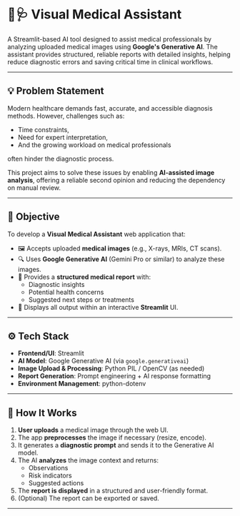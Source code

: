 # 🧠🩺 Visual Medical Assistant

A Streamlit-based AI tool designed to assist medical professionals by analyzing uploaded medical images using **Google's Generative AI**. The assistant provides structured, reliable reports with detailed insights, helping reduce diagnostic errors and saving critical time in clinical workflows.

---

## 💡 Problem Statement

Modern healthcare demands fast, accurate, and accessible diagnosis methods. However, challenges such as:

- Time constraints,
- Need for expert interpretation,
- And the growing workload on medical professionals

often hinder the diagnostic process.

This project aims to solve these issues by enabling **AI-assisted image analysis**, offering a reliable second opinion and reducing the dependency on manual review.

---

## 🎯 Objective

To develop a **Visual Medical Assistant** web application that:

- 🖼️ Accepts uploaded **medical images** (e.g., X-rays, MRIs, CT scans).
- 🔍 Uses **Google Generative AI** (Gemini Pro or similar) to analyze these images.
- 📄 Provides a **structured medical report** with:
  - Diagnostic insights
  - Potential health concerns
  - Suggested next steps or treatments
- 💬 Displays all output within an interactive **Streamlit** UI.

---

## ⚙️ Tech Stack

- **Frontend/UI**: Streamlit  
- **AI Model**: Google Generative AI (via `google.generativeai`)  
- **Image Upload & Processing**: Python PIL / OpenCV (as needed)  
- **Report Generation**: Prompt engineering + AI response formatting  
- **Environment Management**: python-dotenv  

---

## 🚀 How It Works

1. **User uploads** a medical image through the web UI.
2. The app **preprocesses** the image if necessary (resize, encode).
3. It generates a **diagnostic prompt** and sends it to the Generative AI model.
4. The AI **analyzes** the image context and returns:
   - Observations
   - Risk indicators
   - Suggested actions
5. The **report is displayed** in a structured and user-friendly format.
6. (Optional) The report can be exported or saved.

---

 


 
